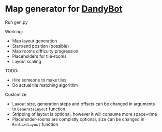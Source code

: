 # Map generator for [DandyBot](https://github.com/true-grue/DandyBot)


Run gen.py


Working:
 - Map layout generation
 - Start/end position (possible)
 - Map rooms difficulty progression
 - Placeholders for tile-rooms
 - Layout scaling


TODO:
 - Hire someone to make tiles
 - Do actual tile matching algorithm

Customize:
 - Layout size, generation steps and offsets can be changed in arguments to `GenerateLayout` function
 - Stripping of layout is optional, however it will consume more space+time
 - Placeholder-rooms are completly optional, size can be changed in `RealizeLayout` function
